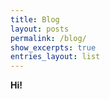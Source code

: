 ```yaml
---
title: Blog
layout: posts
permalink: /blog/
show_excerpts: true
entries_layout: list
---
```


**Hi!**
